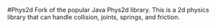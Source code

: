 #Phys2d
Fork of the popular Java Phys2d library. This is a 2d physics library that can handle collision, joints, springs, and friction.
